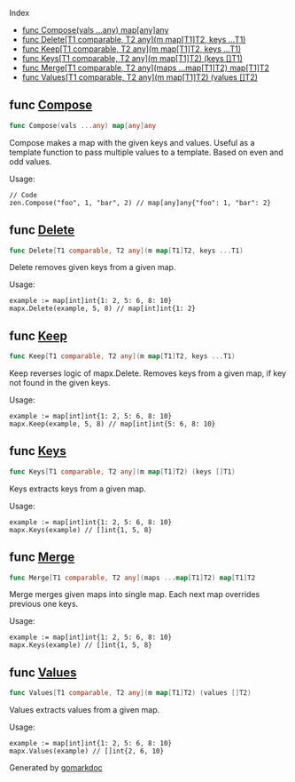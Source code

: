  Index

- [func Compose(vals ...any) map[any]any](<#func-compose>)
- [func Delete[T1 comparable, T2 any](m map[T1]T2, keys ...T1)](<#func-delete>)
- [func Keep[T1 comparable, T2 any](m map[T1]T2, keys ...T1)](<#func-keep>)
- [func Keys[T1 comparable, T2 any](m map[T1]T2) (keys []T1)](<#func-keys>)
- [func Merge[T1 comparable, T2 any](maps ...map[T1]T2) map[T1]T2](<#func-merge>)
- [func Values[T1 comparable, T2 any](m map[T1]T2) (values []T2)](<#func-values>)


## func [Compose](<https://github.com/kyoto-framework/zen/blob/master/tmp/zen/mapx/compose.go#L13>)

```go
func Compose(vals ...any) map[any]any
```

Compose makes a map with the given keys and values. Useful as a template function to pass multiple values to a template. Based on even and odd values.

Usage:

```
// Code
zen.Compose("foo", 1, "bar", 2) // map[any]any{"foo": 1, "bar": 2}
```

## func [Delete](<https://github.com/kyoto-framework/zen/blob/master/tmp/zen/mapx/delete.go#L11>)

```go
func Delete[T1 comparable, T2 any](m map[T1]T2, keys ...T1)
```

Delete removes given keys from a given map.

Usage:

```
example := map[int]int{1: 2, 5: 6, 8: 10}
mapx.Delete(example, 5, 8) // map[int]int{1: 2}
```

## func [Keep](<https://github.com/kyoto-framework/zen/blob/master/tmp/zen/mapx/keep.go#L14>)

```go
func Keep[T1 comparable, T2 any](m map[T1]T2, keys ...T1)
```

Keep reverses logic of mapx.Delete. Removes keys from a given map, if key not found in the given keys.

Usage:

```
example := map[int]int{1: 2, 5: 6, 8: 10}
mapx.Keep(example, 5, 8) // map[int]int{5: 6, 8: 10}
```

## func [Keys](<https://github.com/kyoto-framework/zen/blob/master/tmp/zen/mapx/keys.go#L11>)

```go
func Keys[T1 comparable, T2 any](m map[T1]T2) (keys []T1)
```

Keys extracts keys from a given map.

Usage:

```
example := map[int]int{1: 2, 5: 6, 8: 10}
mapx.Keys(example) // []int{1, 5, 8}
```

## func [Merge](<https://github.com/kyoto-framework/zen/blob/master/tmp/zen/mapx/merge.go#L12>)

```go
func Merge[T1 comparable, T2 any](maps ...map[T1]T2) map[T1]T2
```

Merge merges given maps into single map. Each next map overrides previous one keys.

Usage:

```
example := map[int]int{1: 2, 5: 6, 8: 10}
mapx.Keys(example) // []int{1, 5, 8}
```

## func [Values](<https://github.com/kyoto-framework/zen/blob/master/tmp/zen/mapx/values.go#L11>)

```go
func Values[T1 comparable, T2 any](m map[T1]T2) (values []T2)
```

Values extracts values from a given map.

Usage:

```
example := map[int]int{1: 2, 5: 6, 8: 10}
mapx.Values(example) // []int{2, 6, 10}
```



Generated by [gomarkdoc](<https://github.com/princjef/gomarkdoc>)
